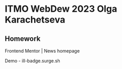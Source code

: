 # ITMO WebDew 2023 Olga Karachetseva

## Homework

Frontend Mentor | News homepage

Demo - ill-badge.surge.sh
